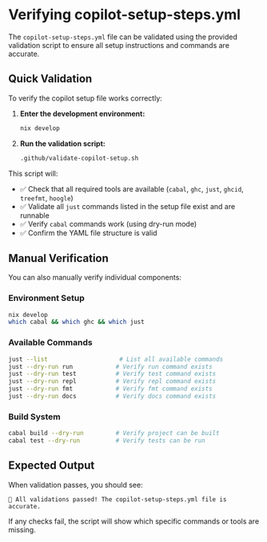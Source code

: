 # Verifying copilot-setup-steps.yml

The `copilot-setup-steps.yml` file can be validated using the provided validation script to ensure all setup instructions and commands are accurate.

## Quick Validation

To verify the copilot setup file works correctly:

1. **Enter the development environment:**
   ```bash
   nix develop
   ```

2. **Run the validation script:**
   ```bash
   .github/validate-copilot-setup.sh
   ```

This script will:
- ✅ Check that all required tools are available (`cabal`, `ghc`, `just`, `ghcid`, `treefmt`, `hoogle`)
- ✅ Validate all `just` commands listed in the setup file exist and are runnable
- ✅ Verify `cabal` commands work (using dry-run mode)
- ✅ Confirm the YAML file structure is valid

## Manual Verification

You can also manually verify individual components:

### Environment Setup
```bash
nix develop
which cabal && which ghc && which just
```

### Available Commands
```bash
just --list                    # List all available commands
just --dry-run run            # Verify run command exists
just --dry-run test           # Verify test command exists
just --dry-run repl           # Verify repl command exists
just --dry-run fmt            # Verify fmt command exists
just --dry-run docs           # Verify docs command exists
```

### Build System
```bash
cabal build --dry-run         # Verify project can be built
cabal test --dry-run          # Verify tests can be run
```

## Expected Output

When validation passes, you should see:
```
🎉 All validations passed! The copilot-setup-steps.yml file is accurate.
```

If any checks fail, the script will show which specific commands or tools are missing.